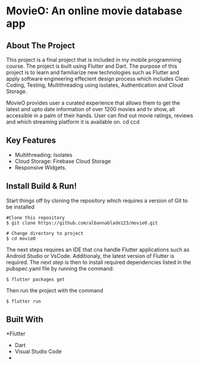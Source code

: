 # MovieO:  An online movie database app

## About The Project

This project is a final project that is included in my mobile programming course. The project is built using Flutter and Dart. The purpose of this project is to learn and familiarize new technologies such as Flutter and apply software engineering effecient design process which includes Clean Coding, Testing, Multithreading using isolates, Authentication and Cloud Storage.

MovieO provides user a curated experience that allows them to get the latest and upto date information of over 1200 movies and tv show, all accessible in a palm of their hands. User can find out movie ratings, reviews and which streaming platform it is available on. 
cd ccd
## Key Features
* Multithreading: Isolates
* Cloud Storage: Firebase Cloud Storage
* Responsive Widgets.

## Install Build & Run!
Start things off by cloning the repository which requires a version of Git to be installed

```
#Clone this repository
$ git clone https://github.com/albannablade123/movieO.git

# Change directory to project
$ cd movieO
```

The next steps requires an IDE that cna handle Flutter applications such as Android Studio or VsCode. Additionaly, the latest version of Flutter is required. The next step is then to install required dependencies listed in the pubspec.yaml file by running the command:
```
$ flutter packages get
```
Then run the project with the command
```
$ flutter run
```

## Built With
*Flutter 
* Dart
* Visual Studio Code
*
